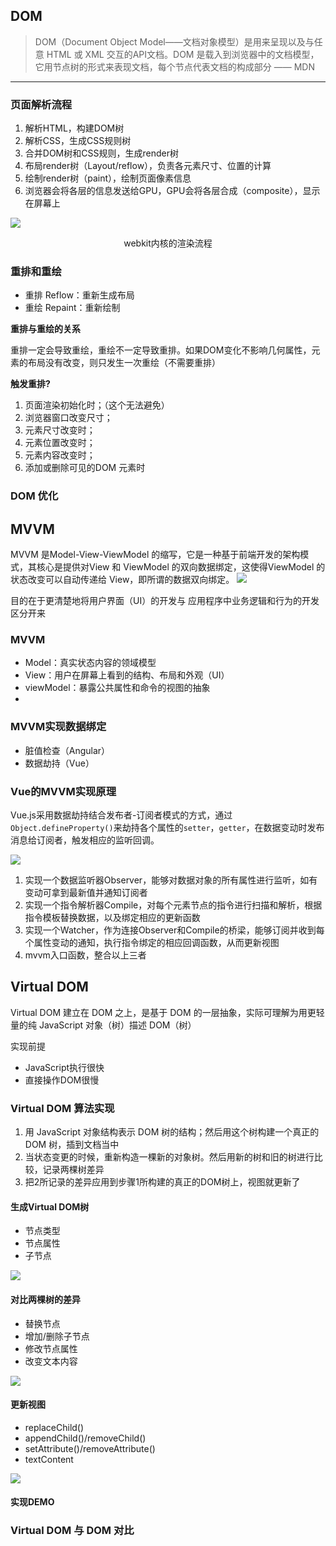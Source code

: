 ## DOM
> DOM（Document Object Model——文档对象模型）是用来呈现以及与任意 HTML 或 XML 交互的API文档。DOM 是载入到浏览器中的文档模型，它用节点树的形式来表现文档，每个节点代表文档的构成部分 —— MDN

--- 
### 页面解析流程
1. 解析HTML，构建DOM树
2. 解析CSS，生成CSS规则树
3. 合并DOM树和CSS规则，生成render树
4. 布局render树（Layout/reflow），负责各元素尺寸、位置的计算
5. 绘制render树（paint），绘制页面像素信息
6. 浏览器会将各层的信息发送给GPU，GPU会将各层合成（composite），显示在屏幕上

![](dom1.png)
<center>webkit内核的渲染流程</center>

### 重排和重绘

- 重排 Reflow：重新生成布局
- 重绘 Repaint：重新绘制

**重排与重绘的关系**

重排一定会导致重绘，重绘不一定导致重排。如果DOM变化不影响几何属性，元素的布局没有改变，则只发生一次重绘（不需要重排）

**触发重排?**
1. 页面渲染初始化时；（这个无法避免）
2. 浏览器窗口改变尺寸；
3. 元素尺寸改变时；
4. 元素位置改变时；
5. 元素内容改变时；
6. 添加或删除可见的DOM 元素时

### DOM 优化

## MVVM

MVVM 是Model-View-ViewModel 的缩写，它是一种基于前端开发的架构模式，其核心是提供对View 和 ViewModel 的双向数据绑定，这使得ViewModel 的状态改变可以自动传递给 View，即所谓的数据双向绑定。
![](mvvm.png)

目的在于更清楚地将用户界面（UI）的开发与 应用程序中业务逻辑和行为的开发区分开来

### MVVM
- Model：真实状态内容的领域模型
- View：用户在屏幕上看到的结构、布局和外观（UI）
- viewModel：暴露公共属性和命令的视图的抽象
- 
### MVVM实现数据绑定
- 脏值检查（Angular）
- 数据劫持（Vue）

### Vue的MVVM实现原理
Vue.js采用数据劫持结合发布者-订阅者模式的方式，通过`Object.defineProperty()`来劫持各个属性的`setter`，`getter`，在数据变动时发布消息给订阅者，触发相应的监听回调。

![](mvvm2.png)

1. 实现一个数据监听器Observer，能够对数据对象的所有属性进行监听，如有变动可拿到最新值并通知订阅者
2. 实现一个指令解析器Compile，对每个元素节点的指令进行扫描和解析，根据指令模板替换数据，以及绑定相应的更新函数
3. 实现一个Watcher，作为连接Observer和Compile的桥梁，能够订阅并收到每个属性变动的通知，执行指令绑定的相应回调函数，从而更新视图
4. mvvm入口函数，整合以上三者

## Virtual DOM
Virtual DOM 建立在 DOM 之上，是基于 DOM 的一层抽象，实际可理解为用更轻量的纯 JavaScript 对象（树）描述 DOM（树）

实现前提

- JavaScript执行很快
- 直接操作DOM很慢


### Virtual DOM 算法实现
1. 用 JavaScript 对象结构表示 DOM 树的结构；然后用这个树构建一个真正的 DOM 树，插到文档当中
2. 当状态变更的时候，重新构造一棵新的对象树。然后用新的树和旧的树进行比较，记录两棵树差异
3. 把2所记录的差异应用到步骤1所构建的真正的DOM树上，视图就更新了


#### 生成Virtual DOM树

- 节点类型
- 节点属性
- 子节点

![](vdom1.png)

#### 对比两棵树的差异

- 替换节点
- 增加/删除子节点
- 修改节点属性
- 改变文本内容

![](vdom2.png)

#### 更新视图

- replaceChild()
- appendChild()/removeChild()
- setAttribute()/removeAttribute()
- textContent

![](vdom3.png)


#### 实现DEMO


### Virtual DOM 与 DOM 对比































































































